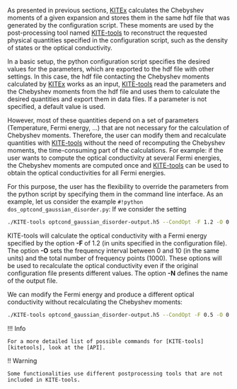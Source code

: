 As presented in previous sections, [KITEx][kitex] calculates the Chebyshev moments of a given expansion and stores them in the
same hdf file that was generated by the configuration script.
These moments are used by the post-processing tool named [KITE-tools][kitetools] to reconstruct the requested physical quantities
specified in the configuration script, such as the density of states or the optical conductivity.

In a basic setup, the python configuration script specifies the desired values for the parameters,
which are exported to the hdf file with other settings.
In this case, the hdf file contacting the Chebyshev moments calculated by [KITEx][kitex] works as an input,
[KITE-tools][kitetools] read the parameters and the Chebyshev moments from the hdf file and uses them to calculate the desired
quantities and export them in data files.
If a parameter is not specified, a default value is used.

However, most of these quantities depend on a set of parameters (Temperature, Fermi energy, …) that are not necessary
for the calculation of Chebyshev moments.
Therefore, the user can modify them and recalculate quantities with [KITE-tools][kitetools] without the need of recomputing the
Chebyshev moments, the time-consuming part of the calculations.
For example: if the user wants to compute the optical conductivity at several Fermi energies,
the Chebyshev moments are computed once and [KITE-tools][kitetools] can be used to obtain the optical conductivities for all Fermi energies.

For this purpose, the user has the flexibility to override the parameters from the python script by specifying them
in the command line interface. As an example, let us consider the example  `#!python dos_optcond_gaussian_disorder.py`: If we consider the setting

``` bash
./KITE-tools optcond_gaussian_disorder-output.h5 --CondOpt -F 1.2 -O 0 10 1000 -N optcond0.5.dat
```
KITE-tools will calculate the optical conductivity with a Fermi energy specified by the option **-F** of 1.2 (in units specified in the configuration file). The option **-O** sets the frequency interval between 0 and 10 (in the same units) and the total number of frequency points (1000). These options will be used to recalculate the optical conductivity even if the original configuration file presents different values. 
The option **-N** defines the name of the output file.

We can modify the Fermi energy and produce a different optical conductivity without recalculating the Chebyshev moments:  

``` bash
./KITE-tools optcond_gaussian_disorder-output.h5 --CondOpt -F 0.5 -O 0 10 1000 -N optcond0.5.dat
```


!!! Info

    For a more detailed list of possible commands for [KITE-tools][kitetools], look at the [API].
    
 
 !! Warning

    Some functionalities use different postprocessing tools that are not included in KITE-tools. 
       
   

[kitex]: ../api/kitex.md
[kitetools]: ../api/kite-tools.md
[API]: ../api/kite-tools.md#advanced-usage